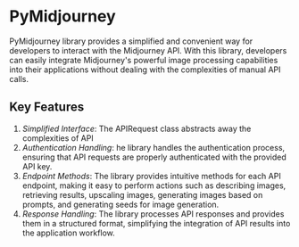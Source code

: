 # PyMidjourney

PyMidjourney library provides a simplified and convenient way for developers to interact with the Midjourney API. With this library, developers can easily integrate Midjourney's powerful image processing capabilities into their applications without dealing with the complexities of manual API calls.

## Key Features

1. _Simplified Interface_: The APIRequest class abstracts away the complexities of API
2. _Authentication Handling_: he library handles the authentication process, ensuring that API requests are properly authenticated with the provided API key.
3. _Endpoint Methods_: The library provides intuitive methods for each API endpoint, making it easy to perform actions such as describing images, retrieving results, upscaling images, generating images based on prompts, and generating seeds for image generation.
4. _Response Handling_: The library processes API responses and provides them in a structured format, simplifying the integration of API results into the application workflow.

```python

```
